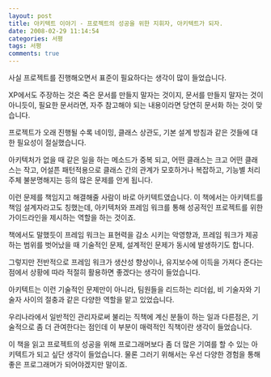 ```yaml
---
layout: post
title: 아키텍트 이야기 - 프로젝트의 성공을 위한 지휘자, 아키텍트가 되자.
date: 2008-02-29 11:14:54
categories: 서평
tags: 서평
comments: true
---
```


사실 프로젝트를 진행해오면서 표준이 필요하다는 생각이 많이 들었습니다.

XP에서도 주장하는 것은 죽은 문서를 만들지 말자는 것이지, 문서를 만들지 말자는 것이 아니듯이, 필요한 문서라면, 자주 참고해야 되는 내용이라면 당연히 문서화 하는 것이 맞습니다.

프로젝트가 오래 진행될 수록 네이밍, 클래스 상관도, 기본 설계 방침과 같은 것들에 대한 필요성이 절실했습니다.

아키텍처가 없을 때 같은 일을 하는 메소드가 중복 되고, 어떤 클래스는 크고 어떤 클래스는 작고, 어설픈 패턴적용으로 클래스 간의 관계가 모호하거나 복잡하고, 기능별 처리 주체 불분명해지는 등의 많은 문제를 안게 됩니다.

이런 문제를 책임지고 해결해줄 사람이 바로 아키텍트였습니다. 이 책에서는 아키텍트를 책임 설계자라고도 칭했는데, 아키텍처와 프레임 워크를 통해 성공적인 프로젝트를 위한 가이드라인을 제시하는 역할을 하는 것이죠.

책에서도 말했듯이 프레임 워크는 표현력을 감소 시키는 악영향과, 프레임 워크가 제공하는 범위를 벗어났을 때 기술적인 문제, 설계적인 문제가 동시에 발생하기도 합니다.

그렇지만 전반적으로 프레임 워크가 생산성 향상이나, 유지보수에 이득을 가져다 준다는 점에서 상황에 따라 적절히 활용하면 좋겠다는 생각이 들었습니다. 

아키텍트는 이런 기술적인 문제만이 아니라, 팀원들을 리드하는 리더쉽, 비 기술자와 기술자 사이의 절충과 같은 다양한 역할을 맡고 있었습니다.

우리나라에서 일반적인 관리자로써 불리는 직책에 계신 분들이 하는 일과 다른점은, 기술적으로 좀 더 관여한다는 점인데 이 부분이 매력적인 직책이란 생각이 들었습니다.

이 책을 읽고 프로젝트의 성공을 위해 프로그래머보다 좀 더 많은 기여를 할 수 있는 아키텍트가 되고 싶단 생각이 들었습니다. 물론 그러기 위해서는 우선 다양한 경험을 통해 좋은 프로그래머가 되어야겠지만 말이죠.